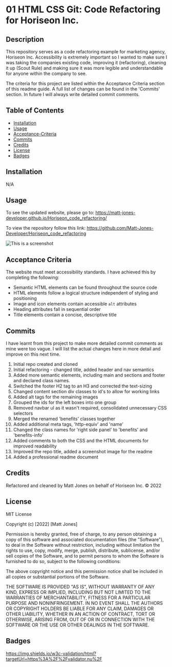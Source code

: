 # 01 HTML CSS Git: Code Refactoring for Horiseon Inc.

## Description

This repository serves as a code refactoring example for marketing agency, Horiseon Inc.
Accessibility is extremely important so I wanted to make sure I was taking the companies existing code, improving it (refactoring), cleaning it up (Scout Rule) and making sure it was more legible and understandable for anyone within the company to see.

The criteria for this project are listed within the Acceptance Criteria section of this readme guide. A full list of changes can be found in the 'Commits' section. In future I will always write detailed commit comments.

## Table of Contents

* [Installation](#installation)
* [Usage](#usage)
* [Acceptance-Criteria](#acceptance-criteria)
* [Commits](#commits)
* [Credits](#credits)
* [License](#license)
* [Badges](#badges)

## Installation

N/A


## Usage

To see the updated website, please go to: https://matt-jones-developer.github.io/Horiseon_code_refactoring/

To view the repository follow this link: https://github.com/Matt-Jones-Developer/Horiseon_code_refactoring


![This is a screenshot](https://matt-jones-developer.github.io/Horiseon_code_refactoring/assets/images/screenshot.png)

## Acceptance Criteria

The website must meet accessibility standards. I have achieved this by completing the following:

* Semantic HTML elements can be found throughout the source code
* HTML elements follow a logical structure independent of styling and positioning
* Image and icon elements contain accessible `alt` attributes
* Heading attributes fall in sequential order
* Title elements contain a concise, descriptive title

## Commits

I have learnt from this project to make more detailed commit comments as mine were too vague.  I will list the actual changes here in more detail and improve on this next time.

1. Initial repo created and cloned 
2. Initial refactoring - changed title, added header and nav semantics
3. Added more semantic elements, including main and sections and footer and declared class names.
4. Switched the footer H2 tag to an H3 and corrected the text-sizing
5. Changed content section div classes to id's to allow for working links
6. Added alt tags for the remaining images 
7. Grouped the ids for the left boxes into one group
8. Removed navbar ul as it wasn't required, consolidated unnecessary CSS selectors 
9. Merged the renamed 'benefits' classes together 
10. Added additional meta tags, 'http-equiv' and 'name'
11. Changed the class names for 'right side panel' to 'benefits' and 'benefits-info'
12. Added comments to both the CSS and the HTML documents for improved readability
13. Improved the repo title, added a screenshot image for the readme
14. Added a professional readme document

## Credits

Refactored and cleaned by Matt Jones on behalf of Horiseon Inc. © 2022

## License 

MIT License

Copyright (c) [2022] [Matt Jones]

Permission is hereby granted, free of charge, to any person obtaining a copy
of this software and associated documentation files (the "Software"), to deal
in the Software without restriction, including without limitation the rights
to use, copy, modify, merge, publish, distribute, sublicense, and/or sell
copies of the Software, and to permit persons to whom the Software is
furnished to do so, subject to the following conditions:

The above copyright notice and this permission notice shall be included in all
copies or substantial portions of the Software.

THE SOFTWARE IS PROVIDED "AS IS", WITHOUT WARRANTY OF ANY KIND, EXPRESS OR
IMPLIED, INCLUDING BUT NOT LIMITED TO THE WARRANTIES OF MERCHANTABILITY,
FITNESS FOR A PARTICULAR PURPOSE AND NONINFRINGEMENT. IN NO EVENT SHALL THE
AUTHORS OR COPYRIGHT HOLDERS BE LIABLE FOR ANY CLAIM, DAMAGES OR OTHER
LIABILITY, WHETHER IN AN ACTION OF CONTRACT, TORT OR OTHERWISE, ARISING FROM,
OUT OF OR IN CONNECTION WITH THE SOFTWARE OR THE USE OR OTHER DEALINGS IN THE
SOFTWARE.

## Badges

https://img.shields.io/w3c-validation/html?targetUrl=https%3A%2F%2Fvalidator.nu%2F
